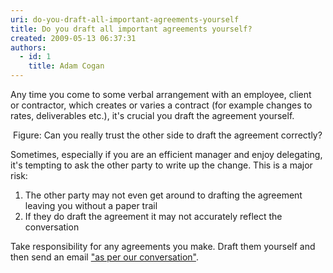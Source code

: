 ```yaml
---
uri: do-you-draft-all-important-agreements-yourself
title: Do you draft all important agreements yourself?
created: 2009-05-13 06:37:31
authors:
  - id: 1
    title: Adam Cogan
---
```





<span class='intro'> Any time you come to some verbal arrangement with an employee, client or&#160;contractor, which creates or varies a contract&#160;(for example changes to rates, deliverables etc.​), it's crucial you draft the agreement yourself. 
<br> </span>


  <img class="ms-rteCustom-ImageArea" src="/PublishingImages/SuccessfulProjects_DraftAgreementYourself.jpg" border="0" alt="" style="border-width&#58;0px;border-style&#58;solid;border-color&#58;initial;" /> <span class="ms-rteCustom-FigureNormal">Figure&#58; Can you really trust the other side to draft the agreement correctly?</span>
<p>Sometimes, especially if you are an efficient manager and enjoy delegating, it's tempting to ask the other party to write up the change. This is a major risk&#58;</p>
<ol>
    <li>The other party may not even get around to drafting the agreement leaving you without a paper trail </li>
    <li>If they do draft the agreement it may not accurately reflect the conversation </li>
</ol>
<p>Take responsibility for any agreements you make. Draft them yourself and then send an email <a shape="rect" href="/_layouts/15/FIXUPREDIRECT.ASPX?WebId=3dfc0e07-e23a-4cbb-aac2-e778b71166a2&amp;TermSetId=07da3ddf-0924-4cd2-a6d4-a4809ae20160&amp;TermId=2b86d144-7041-41f3-92aa-d7d59b88149a">&quot;as per our conversation&quot;</a>.</p>
<strong></strong>



